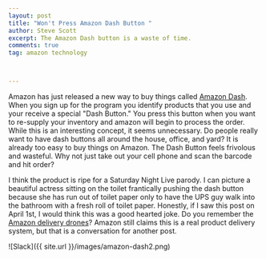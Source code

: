 ```yaml
---
layout: post
title: "Won't Press Amazon Dash Button "
author: Steve Scott
excerpt: The Amazon Dash button is a waste of time.
comments: true
tag: amazon technology



---
```

Amazon has just released a new way to buy things called [Amazon Dash](https://www.amazon.com/oc/dash-button/).  When you sign up for the program you identify products that you use and your receive a special "Dash Button." You press this button when you want to re-supply your inventory and amazon will begin to process the order.  While this is an interesting concept, it seems unnecessary.  Do people really want to have dash buttons all around the house, office, and yard?  It is already too easy to buy things on Amazon.  The Dash Button feels frivolous and wasteful.  Why not just take out your cell phone and scan the barcode and hit order?  

I think the product is ripe for a Saturday Night Live parody.  I can picture a beautiful actress sitting on the toilet frantically pushing the dash button because she has run out of toilet paper only to have the UPS guy walk into the bathroom with a fresh roll of toilet paper. Honestly, if I saw this post on April 1st, I would think this was a good hearted joke.  Do you remember the [Amazon delivery drones](http://www.amazon.com/b?node=8037720011)?  Amazon still claims this is a real product delivery system, but that is a conversation for another post.  

![Slack]({{ site.url }}/images/amazon-dash2.png)
 
